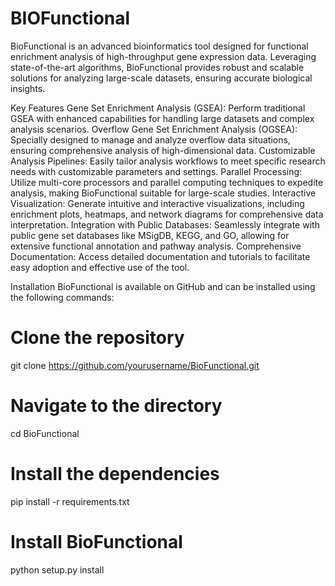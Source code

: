 # BIOFunctional
BioFunctional is an advanced bioinformatics tool designed for functional enrichment analysis of high-throughput gene expression data. Leveraging state-of-the-art algorithms, 
BioFunctional provides robust and scalable solutions for analyzing large-scale datasets, ensuring accurate biological insights.

Key Features
Gene Set Enrichment Analysis (GSEA): Perform traditional GSEA with enhanced capabilities for handling large datasets and complex analysis scenarios.
Overflow Gene Set Enrichment Analysis (OGSEA): Specially designed to manage and analyze overflow data situations, ensuring comprehensive analysis of high-dimensional data.
Customizable Analysis Pipelines: Easily tailor analysis workflows to meet specific research needs with customizable parameters and settings.
Parallel Processing: Utilize multi-core processors and parallel computing techniques to expedite analysis, making BioFunctional suitable for large-scale studies.
Interactive Visualization: Generate intuitive and interactive visualizations, including enrichment plots, heatmaps, and network diagrams for comprehensive data interpretation.
Integration with Public Databases: Seamlessly integrate with public gene set databases like MSigDB, KEGG, and GO, allowing for extensive functional annotation and pathway analysis.
Comprehensive Documentation: Access detailed documentation and tutorials to facilitate easy adoption and effective use of the tool.

Installation
BioFunctional is available on GitHub and can be installed using the following commands:

# Clone the repository
git clone https://github.com/yourusername/BioFunctional.git

# Navigate to the directory
cd BioFunctional

# Install the dependencies
pip install -r requirements.txt

# Install BioFunctional
python setup.py install


